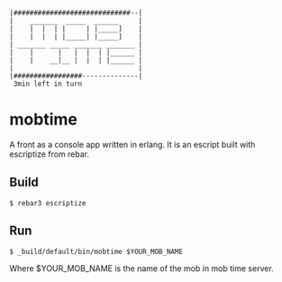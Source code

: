 ```
|#############################--|
|    _______  _____  ______     |
|    |  |  | |     | |_____]    |
|    |  |  | |_____| |_____]    |
| _______ _____ _______ _______ |
|    |      |   |  |  | |______ |
|    |    __|__ |  |  | |______ |
|                               |
|#################--------------|
 3min left in turn
```

mobtime
=====

A front as a console app written in erlang. It is an escript built with escriptize from rebar.

Build
-----

    $ rebar3 escriptize

Run
---

    $ _build/default/bin/mobtime $YOUR_MOB_NAME

Where $YOUR_MOB_NAME is the name of the mob in mob time server.
